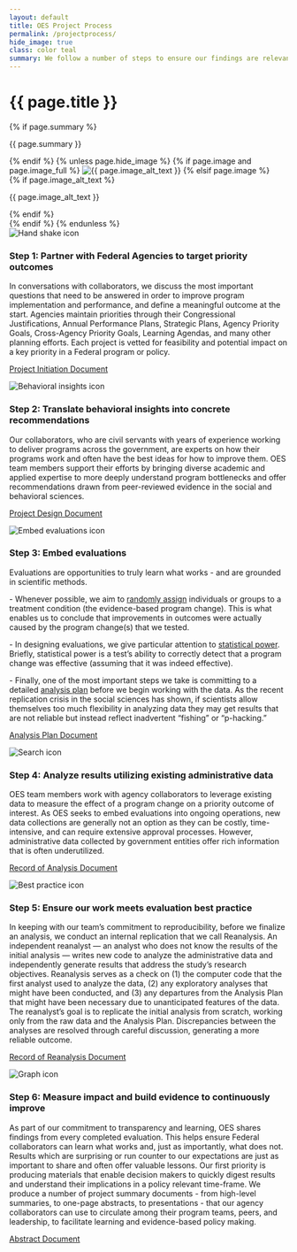 ```yaml
---
layout: default
title: OES Project Process
permalink: /projectprocess/
hide_image: true
class: color teal
summary: We follow a number of steps to ensure our findings are relevant and reliable.
---
```


<div class="usa-section background-brand-dark">
  <div class="grid-container">
    <h1>{{ page.title }}</h1>
  </div>
</div>
<div class="grid-container usa-prose main-content" id="main">
  {% if page.summary %}
  <p class="billboard-message">{{ page.summary }}</p>
  {% endif %}
 {% unless page.hide_image %}
    {% if page.image and page.image_full %}
      <img src="{{ page.image | prepend: site.baseurl }}" alt="{{ page.image_alt_text }}">
    {% elsif page.image %}
      <div class="page--banner" style="background-image: url({{ page.image | prepend: site.baseurl }});" role="img" {% if page.image_alt_text %} aria-labelledby="caption"{% endif %}>
      {% if page.image_alt_text %}
        <p class="usa-sr-only" id="caption">{{ page.image_alt_text }}</p>
      {% endif %}
      </div>
    {% endif %}
  {% endunless %}
  <div class="grid-container padding-top-4 margin-top-4 border-top border-base-lighter">
    <div class="grid-row grid-gap">
      <div class="tablet:grid-col-3">
        <img alt="Hand shake icon" src="{{ '/assets/img/icons/1.svg' | prepend: site.baseurl }}" class="display-block margin-x-auto square-15">
      </div>
      <div class="tablet:grid-col usa-prose">
        <h3>Step 1: Partner with Federal Agencies to target priority outcomes</h3>
        <p>In conversations with collaborators, we discuss the most important questions that need to be answered in order to improve program implementation and performance, and define a meaningful outcome at the start. Agencies maintain priorities through their Congressional Justifications, Annual Performance Plans, Strategic Plans, Agency Priority Goals, Cross-Agency Priority Goals, Learning Agendas, and many other planning efforts. Each project is vetted for feasibility and potential impact on a key priority in a Federal program or policy.</p>
        <p><a href="{{ '/assets/files/ProjectInitiation.pdf' | prepend: site.baseurl }}" target="_blank">Project Initiation Document</a></p>
      </div>
    </div>
  </div>

  <div class="grid-container padding-top-4 margin-top-4 border-top
    border-base-lighter">
    <div class="grid-row grid-gap">
      <div class="tablet:grid-col-3">
        <img alt="Behavioral insights icon" 
          src="{{ '/assets/img/icons/2.svg' | prepend: site.baseurl }}"
          class="display-block margin-x-auto square-15">
      </div>
      <div class="tablet:grid-col usa-prose">
        <h3>Step 2: Translate behavioral insights into concrete recommendations</h3>
        <p>Our collaborators, who are civil servants with years of experience working to deliver programs across the government, are experts on how their programs work and often have the best ideas for how to improve them. OES team members support their efforts by bringing diverse academic and applied expertise to more deeply understand program bottlenecks and offer recommendations drawn from peer-reviewed evidence in the social and behavioral sciences.</p>
        <p><a href="{{ '/assets/files/ProjectDesign.pdf' | prepend: site.baseurl }}" target="_blank">Project Design Document</a></p>
      </div>
    </div>
  </div>
  <div class="grid-container padding-top-4 margin-top-4 border-top
    border-base-lighter">
    <div class="grid-row grid-gap">
      <div class="tablet:grid-col-3">
        <img alt="Embed evaluations icon" 
          src="{{ '/assets/img/icons/3.svg' | prepend: site.baseurl }}"
          class="display-block margin-x-auto square-15">
      </div>
      <div class="tablet:grid-col usa-prose">
        <h3>Step 3: Embed evaluations</h3>
        <p>Evaluations are opportunities to truly learn what works - and are grounded in scientific methods.</p>
        <p>- Whenever possible, we aim to <a href="https://oes.gsa.gov/methodsdetail/#randomization-code-review" target="_blank">randomly assign</a> individuals or groups to a treatment condition (the evidence-based program change). This is what enables us to conclude that improvements in outcomes were actually caused by the program change(s) that we tested.</p>
        <p>- In designing evaluations, we give particular attention to <a href="https://oes.gsa.gov/methodsdetail/#statistical-power" target="_blank">statistical power</a>. Briefly, statistical power is a test’s ability to correctly detect that a program change was effective (assuming that it was indeed effective).</p>
        <p>- Finally, one of the most important steps we take is committing to a detailed <a href="https://oes.gsa.gov/methodsdetail/#analysis-plans" target="_blank">analysis plan</a> before we begin working with the data. As the recent replication crisis in the social sciences has shown, if scientists allow themselves too much flexibility in analyzing data they may get results that are not reliable but instead reflect inadvertent “fishing” or “p-hacking.”</p>
        <p><a href="{{ '/assets/files/AnalysisPlan.pdf' | prepend: site.baseurl }}" target="_blank">Analysis Plan Document</a></p>
      </div>
    </div>
  </div>
  <div class="grid-container padding-top-4 margin-top-4 border-top
    border-base-lighter">
    <div class="grid-row grid-gap">
      <div class="tablet:grid-col-3">
        <img alt="Search icon" 
          src="{{ '/assets/img/icons/4.svg' | prepend: site.baseurl }}"
          class="display-block margin-x-auto square-15">
      </div>
      <div class="tablet:grid-col usa-prose">
        <h3>Step 4: Analyze results utilizing existing administrative data</h3>
        <p>OES team members work with agency collaborators to leverage existing data to measure the effect of a program change on a priority outcome of interest. As OES seeks to embed evaluations into ongoing operations, new data collections are generally not an option as they can be costly, time-intensive, and can require extensive approval processes. However, administrative data collected by government entities offer rich information that is often underutilized.</p>
        <p><a href="{{ '/assets/files/RecordAnalysis.pdf' | prepend: site.baseurl }}" target="_blank">Record of Analysis Document</a></p>
      </div>
    </div>
  </div>
  <div class="grid-container padding-top-4 margin-top-4 border-top
    border-base-lighter">
    <div class="grid-row grid-gap">
      <div class="tablet:grid-col-3">
        <img alt="Best practice icon" 
          src="{{ '/assets/img/icons/5.svg' | prepend: site.baseurl }}"
          class="display-block margin-x-auto square-15">
      </div>
      <div class="tablet:grid-col usa-prose">
        <h3>Step 5: Ensure our work meets evaluation best practice</h3>
        <p>In keeping with our team’s commitment to reproducibility, before we finalize an analysis, we conduct an internal replication that we call Reanalysis. An independent reanalyst — an analyst who does not know the results of the initial analysis — writes new code to analyze the administrative data and independently generate results that address the study’s research objectives. Reanalysis serves as a check on (1) the computer code that the first analyst used to analyze the data, (2) any exploratory analyses that might have been conducted, and (3) any departures from the Analysis Plan that might have been necessary due to unanticipated features of the data. The reanalyst’s goal is to replicate the initial analysis from scratch, working only from the raw data and the Analysis Plan. Discrepancies between the analyses are resolved through careful discussion, generating a more reliable outcome.</p>
        <p><a href="{{ '/assets/files/RecordReanalysis.pdf' | prepend: site.baseurl }}" target="_blank">Record of Reanalysis Document</a></p>
      </div>
    </div>
  </div>
  <div class="grid-container padding-top-4 margin-top-4 border-top
    border-base-lighter">
    <div class="grid-row grid-gap">
      <div class="tablet:grid-col-3">
        <img alt="Graph icon" 
          src="{{ '/assets/img/icons/6.svg' | prepend: site.baseurl }}"
          class="display-block margin-x-auto square-15">
      </div>
      <div class="tablet:grid-col usa-prose">
        <h3>Step 6: Measure impact and build evidence to continuously improve</h3>
        <p>As part of our commitment to transparency and learning, OES shares findings from every completed evaluation. This helps ensure Federal collaborators can learn what works and, just as importantly, what does not. Results which are surprising or run counter to our expectations are just as important to share and often offer valuable lessons. Our first priority is producing materials that enable decision makers to quickly digest results and understand their implications in a policy relevant time-frame. We produce a number of project summary documents - from high-level summaries, to one-page abstracts, to presentations - that our agency collaborators can use to circulate among their program teams, peers, and leadership, to facilitate learning and evidence-based policy making.</p>
        <p><a href="{{ '/assets/files/Abstract.pdf' | prepend: site.baseurl }}" target="_blank">Abstract Document</a></p>
      </div>
    </div>
  </div>
